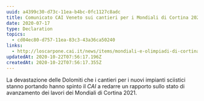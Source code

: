 ```yaml
---
uuid: a4399c30-d73c-11ea-b4bc-0fc1127c8adc
title: Comunicato CAI Veneto sui cantieri per i Mondiali di Cortina 2021
date: 2020-07-17
type: Declaration
topics:
  - cd04ec80-d757-11ea-83c3-43a36ca50240
links:
  - http://loscarpone.cai.it/news/items/mondiali-e-olimpiadi-di-cortina-forte-preoccupazione-del-cai-per-il-grave-impatto-ambientale-dei-cantieri-aperti.html
updatedAt: 2020-10-22T07:56:17.196Z
createdAt: 2020-10-22T07:56:17.355Z
---
```

La devastazione delle Dolomiti che i cantieri per i nuovi impianti sciistici stanno portando hanno spinto il *CAI* a redarre un rapporto sullo stato di avanzamento dei lavori dei Mondiali di Cortina 2021.
